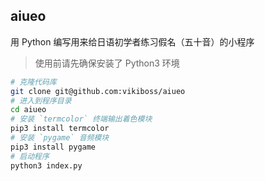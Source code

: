 ## aiueo

用 Python 编写用来给日语初学者练习假名（五十音）的小程序

> 使用前请先确保安装了 Python3 环境

```bash
# 克隆代码库
git clone git@github.com:vikiboss/aiueo
# 进入到程序目录
cd aiueo
# 安装 `termcolor` 终端输出着色模块
pip3 install termcolor
# 安装 `pygame` 音频模块
pip3 install pygame
# 启动程序
python3 index.py
```
